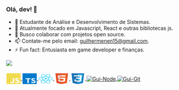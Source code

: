 ### Olá, dev! 👋

- 🔭 Estudante de Análise e Desenvolvimento de Sistemas.
- 🌱 Atualmente focado em Javascript, React e outras bibliotecas js.
- 👯 Busco colaborar com projetos open source.
- 📫 Contate-me pelo email: guilhermenen15@gmail.com.
- ⚡ Fun fact: Entusiasta em game developer e finanças.

<div>
  <a href="https://github.com/GuilhermeMX">
  <img height="180em" src="https://github-readme-stats.vercel.app/api/top-langs/?username=GuilhermeMX&layout=compact&langs_count=7&theme=dark"/>
</div>
<div style="display: inline_block"><br>
  <img align="center" alt="Gui-Js" height="30" width="40" src="https://raw.githubusercontent.com/devicons/devicon/master/icons/javascript/javascript-plain.svg">
  <img align="center" alt="Gui-Ts" height="30" width="40" src="https://raw.githubusercontent.com/devicons/devicon/master/icons/typescript/typescript-plain.svg">
  <img align="center" alt="Gui-React" height="30" width="40" src="https://raw.githubusercontent.com/devicons/devicon/master/icons/react/react-original.svg">
  <img align="center" alt="Gui-HTML" height="30" width="40" src="https://raw.githubusercontent.com/devicons/devicon/master/icons/html5/html5-original.svg">
  <img align="center" alt="Gui-CSS" height="30" width="40" src="https://raw.githubusercontent.com/devicons/devicon/master/icons/css3/css3-original.svg">
  <img align="center" alt="Gui-Node" height="30" width="40" src="https://cdn.jsdelivr.net/gh/devicons/devicon/icons/nodejs/nodejs-original.svg">
  <img align="center" alt="Gui-Git" height="30" width="40" src="https://cdn.jsdelivr.net/gh/devicons/devicon/icons/git/git-original.svg">
</div>
